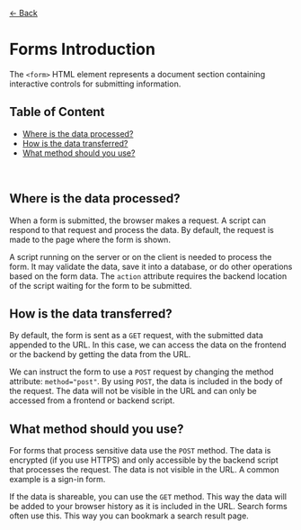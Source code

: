 [&larr; Back](./README.md)

# Forms Introduction

The `<form>` HTML element represents a document section containing interactive controls for submitting information.

## Table of Content

- [Where is the data processed?](#where-is-the-data-processed)
- [How is the data transferred?](#how-is-the-data-transferred)
- [What method should you use?](#what-method-should-you-use)

<br>

## Where is the data processed?

When a form is submitted, the browser makes a request. A script can respond to that request and process the data. By default, the request is made to the page where the form is shown.

A script running on the server or on the client is needed to process the form. It may validate the data, save it into a database, or do other operations based on the form data. The `action` attribute requires the backend location of the script waiting for the form to be submitted.

## How is the data transferred?

By default, the form is sent as a `GET` request, with the submitted data appended to the URL. In this case, we can access the data on the frontend or the backend by getting the data from the URL.

We can instruct the form to use a `POST` request by changing the method attribute: `method="post"`. By using `POST`, the data is included in the body of the request. The data will not be visible in the URL and can only be accessed from a frontend or backend script.

## What method should you use?

For forms that process sensitive data use the `POST` method. The data is encrypted (if you use HTTPS) and only accessible by the backend script that processes the request. The data is not visible in the URL. A common example is a sign-in form.

If the data is shareable, you can use the `GET` method. This way the data will be added to your browser history as it is included in the URL. Search forms often use this. This way you can bookmark a search result page.

<br>
